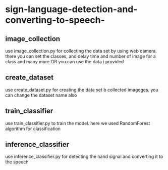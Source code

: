 # sign-language-detection-and-converting-to-speech-


## image_collection
use image_collection.py for collecting the data set by using web camera. there you can set the classes, and delay time and number of image for a class and many more  OR you can use the data i provided 

## create_dataset
use create_dataset.py for creating the data set b collected imageges. you can change the dataset name also

## train_classifier
use train_classifier.py to train the model. here we used RandomForest algorithm for classification 

## inference_classifier
use inference_classifier.py for detecting the hand signal and converting it to the speech
